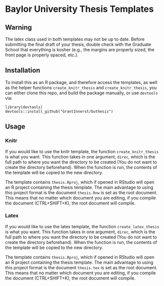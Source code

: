 Baylor University Thesis Templates
====================================

Warning
-----------

The latex class used in both templates may not be up to date. 
Before submitting the final draft of your thesis,
double check with the Graduate School that everything is kosher (e.g., the
margins are properly sized, the front page is properly spaced, etc.).


Installation
--------------

To install this as an R package, and therefore access the templates, as well as
the helper functions `create_knitr_thesis` and `create_knitr_thesis`, you can either clone this repo,
and build the package manually, or use `devtools` via:

```
library(devtools)
devtools::install_github("GrantInnerst/buthesis")
```

Usage
------------

### Knitr

If you would like to use the knitr template, the function `create_knitr_thesis` is what you want. This function takes in one argument, `direc`, which is the full path to where you want the directory to be created (You do not want to create the directory beforehand). When the function is run, the contents of the template will be copied to the new directory. 

The template contains `thesis.Rproj`, which if opened in RStudio will open an R project containing the thesis template. The main advantage to using this project format is the document `thesis.Rnw` is set as the root document. This means that no matter which document you are editing, if you compile the document (CTRL+SHIFT+K), the root document will compile.

### Latex

If you would like to use the latex template, the function `create_latex_thesis` is what you want. This function takes in one argument, `direc`, which is the full path to where you want the directory to be created (You do not want to create the directory beforehand). When the function is run, the contents of the template will be copied to the new directory. 

The template contains `thesis.Rproj`, which if opened in RStudio will open an R project containing the thesis template. The main advantage to using this project format is the document `thesis.tex` is set as the root document. This means that no matter which document you are editing, if you compile the document (CTRL+SHIFT+K), the root document will compile.

